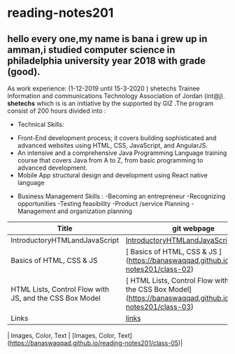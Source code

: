 # reading-notes201

## hello every one,my name is bana  i grew up in amman,i studied computer science in philadelphia university year 2018 with grade (good). 

As work experience: 
(1-12-2019 until 15-3-2020 ) shetechs Trainee Information and communications Technology Association of Jordan (int@j).
**shetechs** which is is an initiative by the supported by GIZ .The program consist of 200 hours divided into :
* Technical Skills:
- Front-End development process; it covers building sophisticated and advanced websites using HTML, CSS, JavaScript,
and AngularJS.
- An intensive and a comprehensive Java Programming Language training course that covers Java from A to Z, from basic
programming to advanced development.
- Mobile App structural design and development using React native language
* Business Management Skills :
-Becoming an entrepreneur
-Recognizing opportunities
-Testing feasibility
-Product /service Planning
-Management and organization planning


| Title | git webpage |
| ----- | ------------|
|  IntroductoryHTMLandJavaScript  |[IntroductoryHTMLandJavaScript](https://banaswaqqad.github.io/reading-notes201/class-01) |
|  Basics of HTML, CSS & JS |    [ Basics of HTML, CSS & JS ]  (https://banaswaqqad.github.io/reading-notes201/class-02)|
|   HTML Lists, Control Flow with JS, and the CSS Box Model | [ HTML Lists, Control Flow with JS, and the CSS Box Model] (https://banaswaqqad.github.io/reading-notes201/class-03) |
|   Links  | [links](https://banaswaqqad.github.io/reading-notes201/class-04)|

| Images, Color, Text | [Images, Color, Text] (https://banaswaqqad.github.io/reading-notes201/class-05)|



